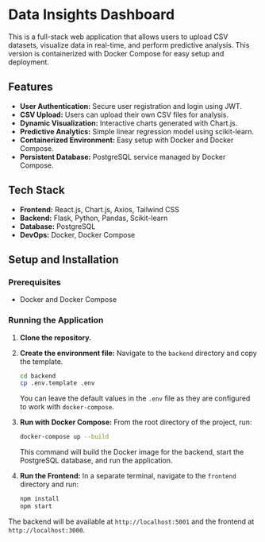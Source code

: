 # Data Insights Dashboard

This is a full-stack web application that allows users to upload CSV datasets, visualize data in real-time, and perform predictive analysis. This version is containerized with Docker Compose for easy setup and deployment.

## Features

-   **User Authentication:** Secure user registration and login using JWT.
-   **CSV Upload:** Users can upload their own CSV files for analysis.
-   **Dynamic Visualization:** Interactive charts generated with Chart.js.
-   **Predictive Analytics:** Simple linear regression model using scikit-learn.
-   **Containerized Environment:** Easy setup with Docker and Docker Compose.
-   **Persistent Database:** PostgreSQL service managed by Docker Compose.

## Tech Stack

-   **Frontend:** React.js, Chart.js, Axios, Tailwind CSS
-   **Backend:** Flask, Python, Pandas, Scikit-learn
-   **Database:** PostgreSQL
-   **DevOps:** Docker, Docker Compose

## Setup and Installation

### Prerequisites

-   Docker and Docker Compose

### Running the Application

1.  **Clone the repository.**

2.  **Create the environment file:**
    Navigate to the `backend` directory and copy the template.
    ```bash
    cd backend
    cp .env.template .env
    ```
    You can leave the default values in the `.env` file as they are configured to work with `docker-compose`.

3.  **Run with Docker Compose:**
    From the root directory of the project, run:
    ```bash
    docker-compose up --build
    ```
    This command will build the Docker image for the backend, start the PostgreSQL database, and run the application.

4.  **Run the Frontend:**
    In a separate terminal, navigate to the `frontend` directory and run:
    ```bash
    npm install
    npm start
    ```

The backend will be available at `http://localhost:5001` and the frontend at `http://localhost:3000`.
